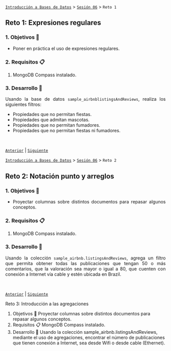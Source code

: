 [`Introducción a Bases de Datos`](../../README.md) > [`Sesión 06`](../Readme.md) > `Reto 1`
	
## Reto 1: Expresiones regulares

<div style="text-align: justify;">

### 1. Objetivos :dart: 

- Poner en práctica el uso de expresiones regulares.

### 2. Requisitos :clipboard:

1. MongoDB Compass instalado.

### 3. Desarrollo :rocket:

Usando la base de datos `sample_airbnblistingsAndReviews`, realiza los siguientes filtros:

- Propiedades que no permitan fiestas.
- Propiedades que admitan mascotas.
- Propiedades que no permitan fumadores.
- Propiedades que no permitan fiestas ni fumadores.

<br/>

[`Anterior`](../Ejemplo-01/Readme.md) | [`Siguiente`](../Readme.md)

</div>

[`Introducción a Bases de Datos`](../../README.md) > [`Sesión 06`](../Readme.md) > `Reto 2`
	
## Reto 2: Notación punto y arreglos

<div style="text-align: justify;">

### 1. Objetivos :dart: 

- Proyectar columnas sobre distintos documentos para repasar algunos conceptos.

### 2. Requisitos :clipboard:

1. MongoDB Compass instalado.

### 3. Desarrollo :rocket:

Usando la colección `sample_airbnb.listingsAndReviews`, agrega un filtro que permita obtener todas las publicaciones que tengan 50 o más comentarios, que la valoración sea mayor o igual a 80, que cuenten con conexión a Internet vía cable y estén ubicada en Brazil.

<br/>

[`Anterior`](../Ejemplo-02/Readme.md) | [`Siguiente`](../Readme.md)

</div>

Reto 3: Introducción a las agregaciones
1. Objetivos 🎯
Proyectar columnas sobre distintos documentos para repasar algunos conceptos.
2. Requisitos 📋
MongoDB Compass instalado.
3. Desarrollo 🚀
Usando la colección sample_airbnb.listingsAndReviews, mediante el uso de agregaciones, encontrar el número de publicaciones que tienen conexión a Internet, sea desde Wifi o desde cable (Ethernet).
